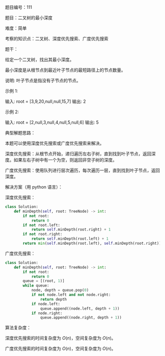 题目编号：111

题目：二叉树的最小深度

难度：简单

考察的知识点：二叉树、深度优先搜索、广度优先搜索

题干：

给定一个二叉树，找出其最小深度。

最小深度是从根节点到最近叶子节点的最短路径上的节点数量。

说明: 叶子节点是指没有子节点的节点。

示例 1:

输入: root = [3,9,20,null,null,15,7]
输出: 2

示例 2:

输入: root = [2,null,3,null,4,null,5,null,6]
输出: 5

典型解题思路：

本题可以使用深度优先搜索或广度优先搜索来解决。

深度优先搜索：从根节点开始，递归遍历左右子树，直到找到叶子节点，返回深度。如果左右子树中有一个为空，则返回非空子树的深度。

广度优先搜索：使用队列进行层次遍历，每次遍历一层，直到找到叶子节点，返回深度。

解决方案（用 python 语言）：

深度优先搜索：

```python
class Solution:
    def minDepth(self, root: TreeNode) -> int:
        if not root:
            return 0
        if not root.left:
            return self.minDepth(root.right) + 1
        if not root.right:
            return self.minDepth(root.left) + 1
        return min(self.minDepth(root.left), self.minDepth(root.right)) + 1
```

广度优先搜索：

```python
class Solution:
    def minDepth(self, root: TreeNode) -> int:
        if not root:
            return 0
        queue = [(root, 1)]
        while queue:
            node, depth = queue.pop(0)
            if not node.left and not node.right:
                return depth
            if node.left:
                queue.append((node.left, depth + 1))
            if node.right:
                queue.append((node.right, depth + 1))
```

算法复杂度：

深度优先搜索的时间复杂度为 $O(n)$，空间复杂度为 $O(n)$。

广度优先搜索的时间复杂度为 $O(n)$，空间复杂度为 $O(n)$。